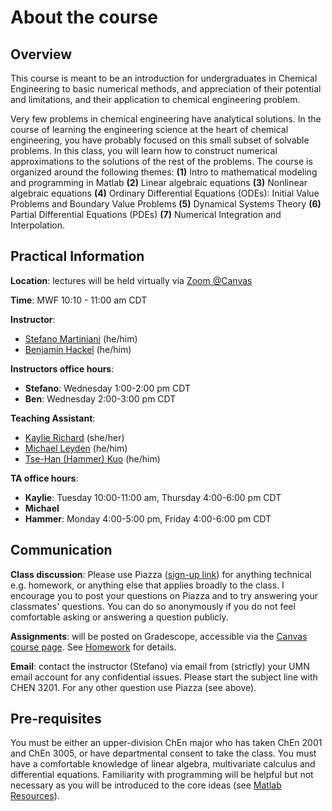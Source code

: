 # About the course

## Overview
This course is meant to be an introduction for undergraduates in Chemical Engineering to basic numerical methods, and appreciation of their potential and limitations, and their application to chemical engineering problem.

Very few problems in chemical engineering have analytical solutions. In the course of learning the engineering science at the heart of chemical engineering, you have probably focused on this small subset of solvable problems. In this class, you will learn how to construct numerical approximations to the solutions of the rest of the problems. The course is organized around the following themes: **(1)** Intro to mathematical modeling and programming in Matlab **(2)** Linear algebraic equations **(3)** Nonlinear algebraic equations **(4)** Ordinary Differential Equations (ODEs): Initial Value Problems and Boundary Value Problems **(5)** Dynamical Systems Theory **(6)** Partial Differential Equations (PDEs) **(7)** Numerical Integration and Interpolation.

## Practical Information

**Location**: lectures will be held virtually via [Zoom @Canvas](https://canvas.umn.edu/courses/193402/external_tools/21146)

**Time**: MWF 10:10 - 11:00 am CDT   

**Instructor**:
- [Stefano Martiniani](https://www.cems.umn.edu/people/faculty/stefano-martiniani) (he/him)
- [Benjamin Hackel](https://www.cems.umn.edu/people/faculty/benjamin-hackel) (he/him)


**Instructors office hours**:
- **Stefano**: Wednesday 1:00-2:00 pm CDT
- **Ben**: Wednesday 2:00-3:00 pm CDT

**Teaching Assistant**:
- [Kaylie Richard](https://www.cems.umn.edu/people/grads/kaylie-richard) (she/her)
- [Michael Leyden](https://www.cems.umn.edu/people/grads/michael-leyden) (he/him)
- [Tse-Han (Hammer) Kuo](https://www.cems.umn.edu/people/grads/tse-han-kuo) (he/him)

**TA office hours**:
- **Kaylie**: Tuesday 10:00-11:00 am, Thursday 4:00-6:00 pm CDT
- **Michael**
- **Hammer**: Monday 4:00-5:00 pm, Friday 4:00-6:00 pm CDT

## Communication
**Class discussion**: Please use Piazza ([sign-up link]( https://piazza.com/umn/spring2021/chen3201/home)) for anything technical e.g. homework, or anything else that applies broadly to the class. I encourage you to post your questions on Piazza and to try answering your classmates' questions. You can do so anonymously if you do not feel comfortable asking or answering a question publicly.

**Assignments**: will be posted on Gradescope, accessible via the [Canvas course page](https://canvas.umn.edu/courses/217014). See [Homework][2] for details.

**Email**: contact the instructor (Stefano) via email from (strictly) your UMN email account for any confidential issues. Please start the subject line with CHEN 3201. For any other question use Piazza (see above).

## Pre-requisites

You must be either an upper-division ChEn major who has taken ChEn 2001 and ChEn 3005, or have departmental consent to take the class. You must have a comfortable knowledge of linear algebra, multivariate calculus and differential equations. Familiarity with programming will be helpful but not necessary as you will be introduced to the core ideas (see [Matlab Resources][1]).

[1]: resources.md#Matlab
[2]: organization.md#homework
